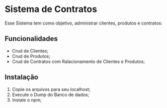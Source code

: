 # Sistema de Contratos
Esse Sistema tem como objetivo, administrar clientes, produtos e contratos:

## Funcionalidades
* Crud de Clientes;
* Crud de Produtos;
* Crud de Contratos com Ralacionamento de Clientes e Produtos;

## Instalação
1. Copie os arquivos para seu localhost;
2. Execute o Dump do Banco de dados;
3. Instale o npm;
